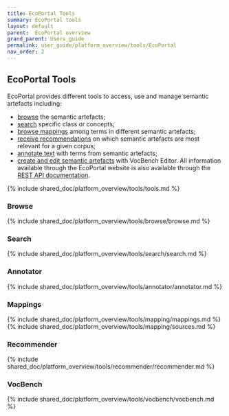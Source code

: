 ```yaml
---
title: EcoPortal Tools
summary: EcoPortal tools
layout: default
parent:  EcoPortal overview
grand_parent: Users guide
permalink: user_guide/platform_overview/tools/EcoPortal
nav_order: 2
---
```


## EcoPortal Tools
EcoPortal provides different tools to access, use and manage semantic artefacts including:
- [browse](#browse) the semantic artefacts;
- [search](#search) specific class or concepts;
- [browse mappings](#mappings) among terms in different semantic artefacts;
- [receive recommendations](#recommender) on which semantic artefacts are most relevant for a given corpus;
- [annotate text](#annotator) with terms from semantic artefacts;
- [create and edit semantic artefacts](#vocbench) with VocBench Editor.
All information available through the EcoPortal website is also available through the [REST API documentation](#create-and-edit-semantic-artefacts).


{% include shared_doc/platform_overview/tools/tools.md  %}

### Browse
{% include shared_doc/platform_overview/tools/browse/browse.md  %}

### Search
{% include shared_doc/platform_overview/tools/search/search.md  %}

### Annotator
{% include shared_doc/platform_overview/tools/annotator/annotator.md  %}

### Mappings
{% include shared_doc/platform_overview/tools/mapping/mappings.md  %}
{% include shared_doc/platform_overview/tools/mapping/sources.md  %}

### Recommender
{% include shared_doc/platform_overview/tools/recommender/recommender.md  %}

### VocBench
{% include shared_doc/platform_overview/tools/vocbench/vocbench.md  %}


